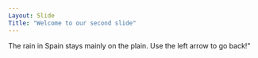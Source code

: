 ```yaml
---
Layout: Slide
Title: "Welcome to our second slide"
---
```

The rain in Spain stays mainly on the plain.
Use the left arrow to go back!"
